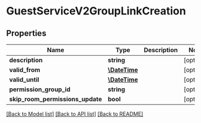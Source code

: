 # GuestServiceV2GroupLinkCreation

## Properties
Name | Type | Description | Notes
------------ | ------------- | ------------- | -------------
**description** | **string** |  | [optional] 
**valid_from** | [**\DateTime**](\DateTime.md) |  | [optional] 
**valid_until** | [**\DateTime**](\DateTime.md) |  | [optional] 
**permission_group_id** | **string** |  | [optional] 
**skip_room_permissions_update** | **bool** |  | [optional] 

[[Back to Model list]](../README.md#documentation-for-models) [[Back to API list]](../README.md#documentation-for-api-endpoints) [[Back to README]](../README.md)


